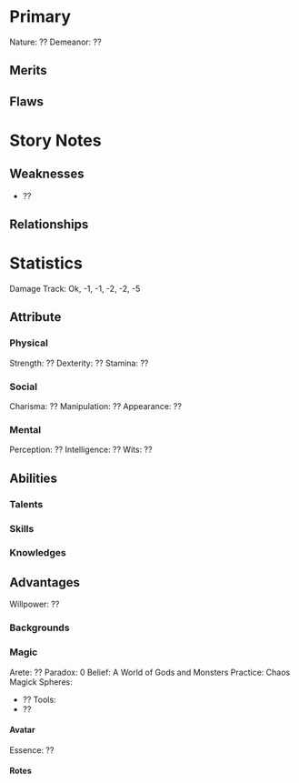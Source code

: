 # Primary
Nature: ??
Demeanor: ??
## Merits

## Flaws

# Story Notes

## Weaknesses
- ??
## Relationships
# Statistics

Damage Track: Ok, -1, -1, -2, -2, -5
## Attribute
### Physical
Strength: ??
Dexterity: ??
Stamina: ??
### Social
Charisma: ??
Manipulation: ??
Appearance: ??
### Mental
Perception: ??
Intelligence: ??
Wits: ??
## Abilities
### Talents

### Skills

### Knowledges

## Advantages
Willpower: ??
### Backgrounds
### Magic
Arete: ??
Paradox: 0
Belief: A World of Gods and Monsters
Practice: Chaos Magick
Spheres:
- ??
Tools:
- ??
#### Avatar
Essence: ??
#### Rotes
